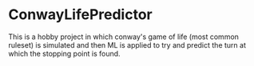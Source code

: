 # ConwayLifePredictor
This is a hobby project in which conway's game of life (most common ruleset) is simulated and then ML is applied to try and predict the turn at which the stopping point is found. 
